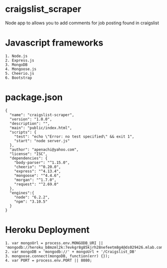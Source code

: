 # craigslist_scraper
Node app to allows you to add comments for job posting found in craigslist

# Javascript frameworks
	1. Node.js
	2. Express.js
	3. MongoDB
	4. Mongoose.js
	5. Cheerio.js
	6. Bootstrap

# package.json
	
	{
	  "name": "craigslist-scraper",
	  "version": "1.0.0",
	  "description": "",
	  "main": "public/index.html",
	  "scripts": {
		"test": "echo \"Error: no test specified\" && exit 1",
		"start": "node server.js"
	  },
	  "author": "apenachi@yahoo.com",
	  "license": "ISC",
	  "dependencies": {
		"body-parser": "^1.15.0",
		"cheerio": "^0.20.0",
		"express": "^4.13.4",
		"mongoose": "^4.4.6",
		"morgan": "^1.7.0",
		"request": "^2.69.0"
	  },
	  "engines":{
		"node": "6.2.2",
		"npm": "3.10.5"
	  }
	}

# Heroku Deployment
	1. var mongoUrl = process.env.MONGODB_URI || 'mongodb://heroku_b8mzml2k:7evkgr8g85kjrh28nefeetm8g4@ds029426.mlab.com:29426/heroku_b8mzml2k'
	2. var mongoDB = 'mongodb://' + mongoUrl + '/Craigslist_DB'
	3. mongoose.connect(mongoDB, function(err) {});
	4. var PORT = process.env.PORT || 8080;




	